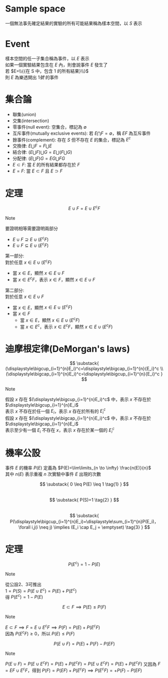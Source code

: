 # Sample space
一個無法事先確定結果的實驗的所有可能結果稱為樣本空間，以 $S$ 表示
# Event
樣本空間的任一子集合稱為事件，以 $E$ 表示  
如果一個實驗結果包含在 $E$ 內，則會說事件 $E$ 發生了  
若 $E=\\{{在 S 中，包含 1 的所有結果}\\}$  
則 $E$ 為樂透開出 $1號$ 的事件 
# 集合論
- 聯集(union)
- 交集(intersection)
- 零事件(null event): 空集合，標記為 $\emptyset$
- 互斥事件(mutually exclusive events): 若 $E \bigcap F = \emptyset$，稱 $E$$F$ 為互斥事件
- 餘事件(complement): 存在 $S$ 但不存在 $E$ 的集合，標記為 $E^c$
- 交換律: $E \bigcup F = F \bigcup E$
- 結合律: $(E \bigcup F) \bigcup G = E \bigcup (F \bigcup G)$
- 分配律: $(E \bigcup F)G = EG \bigcup FG$
- $E \subset F$: 當 $E$ 的所有結果都存在於 $F$
- $E = F$: 當 $E \subset F$ 且 $E \supset F$
# 定理
$$
E \cup F=E \cup E^cF
$$
> [!NOTE]
> 要證明相等需要證明兩部分  
> - $E \cup F \supseteq E \cup (E^cF)$  
> - $E \cup F \subseteq E \cup (E^cF)$
>   
> 第一部分:  
> 對於任意 $x \in E \cup (E^cF)$ 
> - 當 $x \in E$，顯然 $x \in E \cup F$
> - 當 $x \in E^cF$，表示 $x \in F$，顯然 $x \in E \cup F$
>
> 第二部分:  
> 對於任意 $x \in E \cup F$  
> - 當 $x \in E$，顯然 $x \in E \cup (E^cF)$
> - 當 $x \in F$
>   - 當 $x \in E$，顯然 $x \in E \cup (E^cF)$
>   - 當 $x \in E^c$，表示 $x \in E^cF$，顯然 $x \in E \cup (E^cF)$

# 迪摩根定律(DeMorgan's laws)
$$
\substack{
(\displaystyle\bigcup_{i=1}^{n}E_i)^c=\displaystyle\bigcap_{i=1}^{n}{E_i}^c \\  
(\displaystyle\bigcap_{i=1}^{n}E_i)^c=\displaystyle\bigcup_{i=1}^{n}{E_i}^c
}
$$
> [!Note]
> 假設 $x$ 存在 $(\displaystyle\bigcup_{i=1}^{n}E_i)^c$ 中，表示 $x$ 不存在於 $\displaystyle\bigcup_{i=1}^{n}E_i$  
> 表示 $x$ 不存在於任一個 $E_i$，表示 $x$ 存在於所有的 ${E_i}^c$  
> 假設 $x$ 存在 $(\displaystyle\bigcap_{i=1}^{n}E_i)^c$ 中，表示 $x$ 不存在於 $\displaystyle\bigcap_{i=1}^{n}E_i$  
> 表示至少有一個 $E_i$ 不存在 $x$，表示 $x$ 存在於某一個的 ${E_i}^c$
# 機率公設
事件 $E$ 的機率 $P(E)$ 定義為 $P(E)=\lim\limits_{n \to \infty} \frac{n(E)}{n}$  
其中 $n(E)$ 表示重複 $n$ 次實驗中事件 $E$ 出現的次數  

$$
\substack{
0 \leq P(E) \leq 1 \tag{1} 
}
$$  
$$
\substack{
P(S)=1 \tag{2} 
}
$$  
$$
\substack{
P(\displaystyle\bigcup_{i=1}^{n}E_i)=\displaystyle\sum_{i=1}^{n}P(E_i)，\forall i,j(i \neq j) \implies (E_i \cap E_j = \emptyset) \tag{3} 
}
$$
# 定理
$$
P(E^c)=1-P(E)
$$
> [!NOTE]
> 從公設2、3可推出  
> $1 = P(S) = P(E \cup E^c) = P(E) + P(E^c)$  
> 得 $P(E^c)=1-P(E)$

$$
E \subset F \implies P(E) \leq P(F)
$$
> [!NOTE]
> $E \subset F \implies F = E \cup E^cF \implies P(F)=P(E)+P(E^cF)$  
> 因為 $P(E^cF) \geq 0$，所以 $P(E) \leq P(F)$

$$
P(E \cup F)=P(E)+P(F)-P(EF)
$$
> [!NOTE]
> $P(E \cup F) = P(E \cup E^cF) = P(E) + P(E^cF) = P(E \cup E^cF) = P(E) + P(E^cF)$
> 又因為 $F=EF \cup E^cF$，得到 $P(F) = P(EF) + P(E^cF) \implies P(E^cF) = +P(F)-P(EF)$
